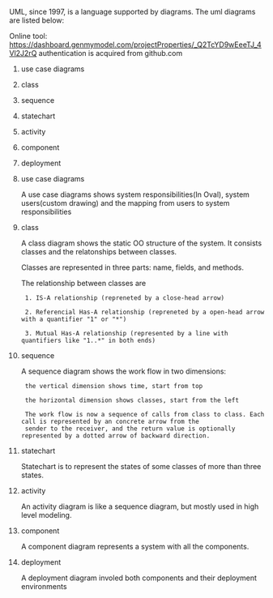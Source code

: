 UML, since 1997, is a language supported by diagrams. The uml diagrams are listed below:

Online tool:
	https://dashboard.genmymodel.com/projectProperties/_Q2TcYD9wEeeTJ_4Vl2J2rQ
	authentication is acquired from github.com

1. use case diagrams

2. class

3. sequence

4. statechart

5. activity

6. component

7. deployment



1. use case diagrams

	A use case diagrams shows system responsibilities(In Oval), 
	system users(custom drawing) and the mapping from users to system responsibilities 

2. class

	A class diagram shows the static OO structure of the system. It consists classes and the relatonships between classes.
	
	Classes are represented in three parts: name, fields, and methods.
	
	The relationship between classes are 
	
		1. IS-A relationship (repreneted by a close-head arrow)
		
		2. Referencial Has-A relationship (repreneted by a open-head arrow with a quantifier "1" or "*")
		
		3. Mutual Has-A relationship (represented by a line with quantifiers like "1..*" in both ends)
		
		
3. sequence

	A sequence diagram shows the work flow in two dimensions:
	
		the vertical dimension shows time, start from top
		
		the horizontal dimension shows classes, start from the left
		
		The work flow is now a sequence of calls from class to class. Each call is represented by an concrete arrow from the 
		sender to the receiver, and the return value is optionally represented by a dotted arrow of backward direction.

4. statechart

	Statechart is to represent the states of some classes of more than three states. 

5. activity

	An activity diagram is like a sequence diagram, but mostly used in high level modeling. 

6. component

	A component diagram represents a system with all the components.

7. deployment

	A deployment diagram involed both components and their deployment environments

